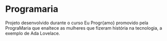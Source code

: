 # Programaria
Projeto desenvolvido durante o curso Eu Progr{amo} promovido pela PrograMaria que enaltece as mulheres que fizeram história na tecnologia, a exemplo de Ada Lovelace.
